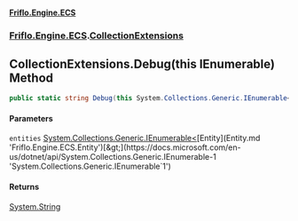 #### [Friflo.Engine.ECS](index.md 'index')
### [Friflo.Engine.ECS](Friflo.Engine.ECS.md 'Friflo.Engine.ECS').[CollectionExtensions](CollectionExtensions.md 'Friflo.Engine.ECS.CollectionExtensions')

## CollectionExtensions.Debug(this IEnumerable<Entity>) Method

```csharp
public static string Debug(this System.Collections.Generic.IEnumerable<Friflo.Engine.ECS.Entity> entities);
```
#### Parameters

<a name='Friflo.Engine.ECS.CollectionExtensions.Debug(thisSystem.Collections.Generic.IEnumerable_Friflo.Engine.ECS.Entity_).entities'></a>

`entities` [System.Collections.Generic.IEnumerable&lt;](https://docs.microsoft.com/en-us/dotnet/api/System.Collections.Generic.IEnumerable-1 'System.Collections.Generic.IEnumerable`1')[Entity](Entity.md 'Friflo.Engine.ECS.Entity')[&gt;](https://docs.microsoft.com/en-us/dotnet/api/System.Collections.Generic.IEnumerable-1 'System.Collections.Generic.IEnumerable`1')

#### Returns
[System.String](https://docs.microsoft.com/en-us/dotnet/api/System.String 'System.String')